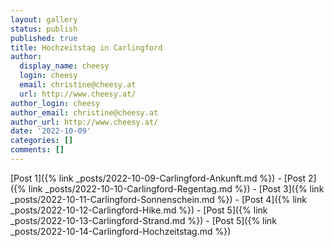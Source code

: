 ```yaml
---
layout: gallery
status: publish
published: true
title: Hochzeitstag in Carlingford
author:
  display_name: cheesy
  login: cheesy
  email: christine@cheesy.at
  url: http://www.cheesy.at/
author_login: cheesy
author_email: christine@cheesy.at
author_url: http://www.cheesy.at/
date: '2022-10-09'
categories: []
comments: []
---
```

[Post 1]({% link _posts/2022-10-09-Carlingford-Ankunft.md %}) - 
[Post 2]({% link _posts/2022-10-10-Carlingford-Regentag.md %}) - 
[Post 3]({% link _posts/2022-10-11-Carlingford-Sonnenschein.md %}) -
[Post 4]({% link _posts/2022-10-12-Carlingford-Hike.md %}) -
[Post 5]({% link _posts/2022-10-13-Carlingford-Strand.md %}) -
[Post 5]({% link _posts/2022-10-14-Carlingford-Hochzeitstag.md %}) 
